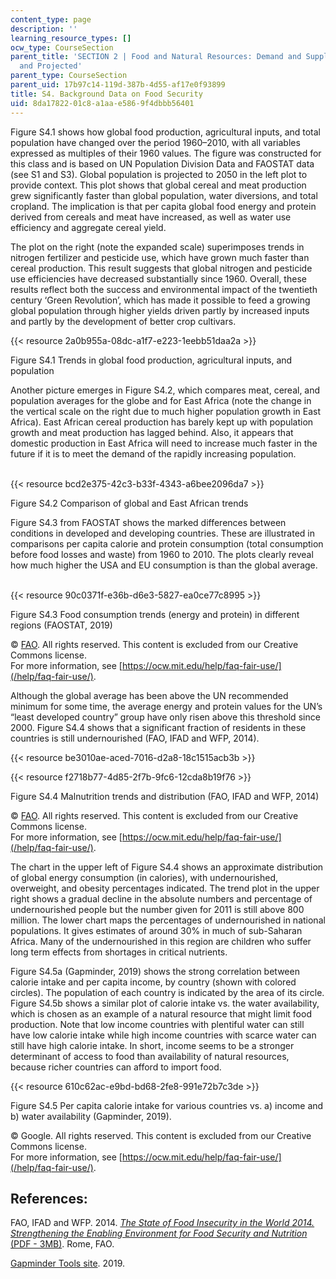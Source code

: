 ```yaml
---
content_type: page
description: ''
learning_resource_types: []
ocw_type: CourseSection
parent_title: 'SECTION 2 | Food and Natural Resources: Demand and Supply, Current
  and Projected'
parent_type: CourseSection
parent_uid: 17b97c14-119d-387b-4d55-af17e0f93899
title: S4. Background Data on Food Security
uid: 8da17822-01c8-a1aa-e586-9f4dbbb56401
---
```


Figure S4.1 shows how global food production, agricultural inputs, and total population have changed over the period 1960–2010, with all variables expressed as multiples of their 1960 values. The figure was constructed for this class and is based on UN Population Division Data and FAOSTAT data (see S1 and S3). Global population is projected to 2050 in the left plot to provide context. This plot shows that global cereal and meat production grew significantly faster than global population, water diversions, and total cropland. The implication is that per capita global food energy and protein derived from cereals and meat have increased, as well as water use efficiency and aggregate cereal yield. 

The plot on the right (note the expanded scale) superimposes trends in nitrogen fertilizer and pesticide use, which have grown much faster than cereal production. This result suggests that global nitrogen and pesticide use efficiencies have decreased substantially since 1960. Overall, these results reflect both the success and environmental impact of the twentieth century ‘Green Revolution’, which has made it possible to feed a growing global population through higher yields driven partly by increased inputs and partly by the development of better crop cultivars.

{{< resource 2a0b955a-08dc-a1f7-e223-1eebb51daa2a >}}

Figure S4.1 Trends in global food production, agricultural inputs, and population

Another picture emerges in Figure S4.2, which compares meat, cereal, and population averages for the globe and for East Africa (note the change in the vertical scale on the right due to much higher population growth in East Africa). East African cereal production has barely kept up with population growth and meat production has lagged behind. Also, it appears that domestic production in East Africa will need to increase much faster in the future if it is to meet the demand of the rapidly increasing population.  
 

{{< resource bcd2e375-42c3-b33f-4343-a6bee2096da7 >}}

Figure S4.2 Comparison of global and East African trends

Figure S4.3 from FAOSTAT shows the marked differences between conditions in developed and developing countries. These are illustrated in comparisons per capita calorie and protein consumption (total consumption before food losses and waste) from 1960 to 2010. The plots clearly reveal how much higher the USA and EU consumption is than the global average.  
 

{{< resource 90c0371f-e36b-d6e3-5827-ea0ce77c8995 >}}

Figure S4.3 Food consumption trends (energy and protein) in different regions (FAOSTAT, 2019)

© [FAO](http://www.fao.org). All rights reserved. This content is excluded from our Creative Commons license.  
For more information, see [https://ocw.mit.edu/help/faq-fair-use/](/help/faq-fair-use/).

Although the global average has been above the UN recommended minimum for some time, the average energy and protein values for the UN’s “least developed country” group have only risen above this threshold since 2000. Figure S4.4 shows that a significant fraction of residents in these countries is still undernourished (FAO, IFAD and WFP, 2014).

{{< resource be3010ae-aced-7016-d2a8-18c1515acb3b >}}

{{< resource f2718b77-4d85-2f7b-9fc6-12cda8b19f76 >}}

Figure S4.4 Malnutrition trends and distribution (FAO, IFAD and WFP, 2014)

© [FAO](http://www.fao.org). All rights reserved. This content is excluded from our Creative Commons license.  
For more information, see [https://ocw.mit.edu/help/faq-fair-use/](/help/faq-fair-use/).

The chart in the upper left of Figure S4.4 shows an approximate distribution of global energy consumption (in calories), with undernourished, overweight, and obesity percentages indicated. The trend plot in the upper right shows a gradual decline in the absolute numbers and percentage of undernourished people but the number given for 2011 is still above 800 million. The lower chart maps the percentages of undernourished in national populations. It gives estimates of around 30% in much of sub-Saharan Africa. Many of the undernourished in this region are children who suffer long term effects from shortages in critical nutrients.

Figure S4.5a (Gapminder, 2019) shows the strong correlation between calorie intake and per capita income, by country (shown with colored circles). The population of each country is indicated by the area of its circle. Figure S4.5b shows a similar plot of calorie intake vs. the water availability, which is chosen as an example of a natural resource that might limit food production. Note that low income countries with plentiful water can still have low calorie intake while high income countries with scarce water can still have high calorie intake. In short, income seems to be a stronger determinant of access to food than availability of natural resources, because richer countries can afford to import food.

{{< resource 610c62ac-e9bd-bd68-2fe8-991e72b7c3de >}}

Figure S4.5 Per capita calorie intake for various countries vs. a) income and b) water availability (Gapminder, 2019).

© Google. All rights reserved. This content is excluded from our Creative Commons license.  
For more information, see [https://ocw.mit.edu/help/faq-fair-use/](/help/faq-fair-use/).

References:
-----------

FAO, IFAD and WFP. 2014. [_The State of Food Insecurity in the World 2014. Strengthening the Enabling Environment for Food Security and Nutrition_ (PDF - 3MB)](http://www.fao.org/3/a-i4030e.pdf). Rome, FAO.

[Gapminder Tools site](https://www.gapminder.org/tools/#$chart-type=bubbles). 2019.